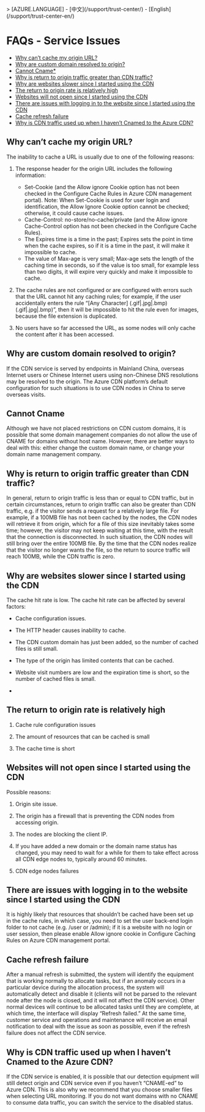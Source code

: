 <properties linkid="dev-net-common-tasks-cdn" urlDisplayName="CDN" pageTitle="Azure CDN FAQs – Azure Feature Guide" metaKeywords="Azure CDN, Azure CDN, Azure blobs, Azure caching, Azure add-ons, cannot cache, cannot CNAME, origin rate high, cache refresh failed, CDN FAQ, CDN FAQS, CDN use failed, CDN service failure, CDN configuration error, speed slow, cannot open website, login exception, CNAME, CDN technical documentation, CDN help files" description="Find answers to common service consulting questions or inquiries related to the Azure CDN" metaCanonical="" services="" documentationCenter=".NET" title="" authors="" solutions="" manager="" editor="" />
<tags ms.service="cdn_en"
    ms.date="7/7/2016"
    wacn.date="7/7/2016"
    wacn.lang="en"
    />
> [AZURE.LANGUAGE]
- [中文](/support/trust-center/)
- [English](/support/trust-center-en/) 

# FAQs - Service Issues

+ [Why can’t cache my origin URL?](#step1)
+ [Why are custom domain resolved to origin?](#step2)
+ [Cannot Cname*](#step3)
+ [Why is return to origin traffic greater than CDN traffic?](#step4)
+ [Why are websites slower since I started using the CDN](#step5)
+ [The return to origin rate is relatively high](#step6)
+ [Websites will not open since I started using the CDN](#step7)
+ [There are issues with logging in to the website since I started using the CDN](#step8)
+ [Cache refresh failure](#step9)
+ [Why is CDN traffic used up when I haven’t Cnamed to the Azure CDN?](#step10)
 
## **Why can’t cache my origin URL?**<a id="step1"></a>

The inability to cache a URL is usually due to one of the following reasons:

1. The response header for the origin URL includes the following information:
   - Set-Cookie (and the Allow ignore Cookie option has not been checked in the Configure Cache Rules in Azure CDN management portal). Note: When Set-Cookie is used for user login and identification, the Allow Ignore Cookie option cannot be checked; otherwise, it could cause cache issues.
   - Cache-Control: no-store/no-cache/private (and the Allow ignore Cache-Control option has not been checked in the Configure Cache Rules).
   - The Expires time is a time in the past; Expires sets the point in time when the cache expires, so if it is a time in the past, it will make it impossible to cache.
   - The value of Max-age is very small; Max-age sets the length of the caching time in seconds, so if the value is too small, for example less than two digits, it will expire very quickly and make it impossible to cache.

2. The cache rules are not configured or are configured with errors such that the URL cannot hit any caching rules; for example, if the user accidentally enters the rule “[Any Character] (.gif|.jpg|.bmp) (.gif|.jpg|.bmp)”, then it will be impossible to hit the rule even for images, because the file extension is duplicated.
   
3. No users have so far accessed the URL, as some nodes will only cache the content after it has been accessed.

## **Why are custom domain resolved to origin?**<a id="step2"></a>

If the CDN service is served by endpoints in Mainland China, overseas Internet users or Chinese Internet users using non-Chinese DNS resolutions may be resolved to the origin. The Azure CDN platform’s default configuration for such situations is to use CDN nodes in China to serve overseas visits.

## **Cannot Cname**<a id="step3"></a>

Although we have not placed restrictions on CDN custom domains, it is possible that some domain management companies do not allow the use of CNAME for domains without host name. However, there are better ways to deal with this: either change the custom domain name, or change your domain name management company.

## **Why is return to origin traffic greater than CDN traffic?**<a id="step4"></a>

In general, return to origin traffic is less than or equal to CDN traffic, but in certain circumstances, return to origin traffic can also be greater than CDN traffic, e.g. if the visitor sends a request for a relatively large file. For example, if a 100MB file has not been cached by the nodes, the CDN nodes will retrieve it from origin, which for a file of this size inevitably takes some time; however, the visitor may not keep waiting at this time, with the result that the connection is disconnected. In such situation, the CDN nodes will still bring over the entire 100MB file. By the time that the CDN nodes realize that the visitor no longer wants the file, so the return to source traffic will reach 100MB, while the CDN traffic is zero.

## **Why are websites slower since I started using the CDN**<a id="step5"></a>

The cache hit rate is low. The cache hit rate can be affected by several factors:

- Cache configuration issues.
     
- The HTTP header causes inability to cache.
     
- The CDN custom domain has just been added, so the number of cached files is still small.
     
- The type of the origin has limited contents that can be cached.
     
- Website visit numbers are low and the expiration time is short, so the number of cached files is small.
- 
## **The return to origin rate is relatively high**<a id="step6"></a>

1. Cache rule configuration issues
    
2. The amount of resources that can be cached is small
    
3. The cache time is short

## **Websites will not open since I started using the CDN**<a id="step7"></a> 

Possible reasons:
 
1. Origin site issue.
     
2. The origin has a firewall that is preventing the CDN nodes from accessing origin.
    
3. The nodes are blocking the client IP.
     
4. If you have added a new domain or the domain name status has changed, you may need to wait for a while for them to take effect across all CDN edge nodes to, typically around 60 minutes.
     
5. CDN edge nodes failures
    
## **There are issues with logging in to the website since I started using the CDN**<a id="step8"></a>

It is highly likely that resources that shouldn’t be cached have been set up in the cache rules, in which case, you need to set the user back-end login folder to not cache (e.g. /user or /admin); if it is a website with no login or user session, then please enable Allow ignore cookie in Configure Caching Rules on Azure CDN management portal.

## **Cache refresh failure**<a id="step9"></a>

After a manual refresh is submitted, the system will identify the equipment that is working normally to allocate tasks, but if an anomaly occurs in a particular device during the allocation process, the system will automatically detect and disable it (clients will not be parsed to the relevant node after the node is closed, and it will not affect the CDN service). Other normal devices will continue to be allocated tasks until they are complete, at which time, the interface will display “Refresh failed.” At the same time, customer service and operations and maintenance will receive an email notification to deal with the issue as soon as possible, even if the refresh failure does not affect the CDN service.

## **Why is CDN traffic used up when I haven’t Cnamed to the Azure CDN?**<a id="step10"></a>

If the CDN service is enabled, it is possible that our detection equipment will still detect origin and CDN service even if you haven’t “CNAME-ed” to Azure CDN. This is also why we recommend that you choose smaller files when selecting URL monitoring. If you do not want domains with no CNAME to consume data traffic, you can switch the service to the disabled status.

<!---HONumber=CDN_1201_2015-->